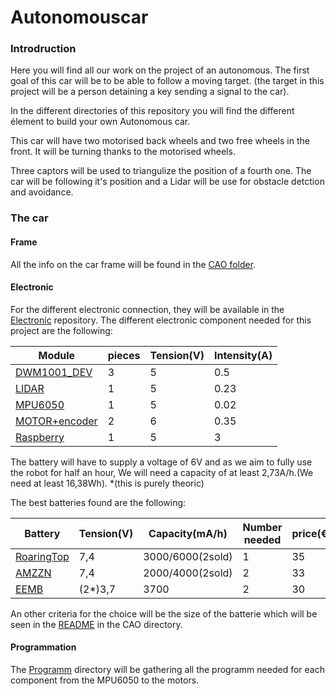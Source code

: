 # Autonomouscar

### Introdruction
Here you will find all our work on the project of an autonomous. The first goal of this car will be to be able to follow a moving target. (the target in this project will be a person detaining a key sending a signal to the car).

In the different directories of this repository you will find the different élement to build your own Autonomous car.

This car will have two motorised back wheels and two free wheels in the front.
It will be turning thanks to the motorised wheels.

Three captors will be used to triangulize the position of a fourth one. The car will be following it's position and a Lidar will be use for obstacle detction and avoidance.

### The car
#### Frame
All the info on the car frame will be found in the [CAO folder](https://github.com/YOUSSNDR/Autonomouscar/tree/main/CAO).

#### Electronic
For the different electronic connection, they will be available in the [Electronic](https://github.com/YOUSSNDR/Autonomouscar/tree/main/Electronic) repository.
The different electronic component needed for this project are the following:

|Module|pieces|Tension(V)|Intensity(A)|
|------|------|---------|-------|
|[DWM1001_DEV](https://www.mouser.fr/ProductDetail/Qorvo/DWM1001-DEV?qs=TiOZkKH1s2T4sar5INj0ew%3D%3D&srsltid=AfmBOorqy5ZnZvl6puMKr_-_Af3t4eY71g53g9BRfKSXkqYK-x9jgRT1)|3|5|0.5|
|[LIDAR](https://www.amazon.fr/Slamtec-RPLIDAR-num%C3%A9risation-bstacles-navigation/dp/B07TJW5SXF)|1|5|0.23|
|[MPU6050](https://www.gotronic.fr/art-module-6-dof-sen-mpu6050-31492.htm)|1|5|0.02|
|[MOTOR+encoder](https://www.gotronic.fr/art-kit-moteur-encodeur-fit0450-27583.htm)|2|6|0.35|
|[Raspberry](https://www.amazon.fr/Raspberry-Pi-4595-mod%C3%A8les-Go/dp/B09TTNF8BT/ref=asc_df_B09TTNF8BT/?tag=googshopfr-21&linkCode=df0&hvadid=701511851267&hvpos=&hvnetw=g&hvrand=5788597801172693301&hvpone=&hvptwo=&hvqmt=&hvdev=c&hvdvcmdl=&hvlocint=&hvlocphy=9054962&hvtargid=pla-1679572971964&psc=1&mcid=e9453b632e653cdca350de98083c3cb0&gad_source=1)|1|5|3|

The battery will have to supply a voltage of 6V and as we aim to fully use the robot for half an hour, We will need a capacity of at least 2,73A/h.(We need at least 16,38Wh). 
*(this is purely theoric)

The best batteries found are the following:

|Battery|Tension(V)|Capacity(mA/h)|Number needed|price(€)|
|-------|----------|--------------|-------------|-----|
|[RoaringTop](https://www.amazon.fr/dp/B0CQLPSYJH/ref=sspa_dk_detail_0?psc=1&pd_rd_i=B0CQLPSYJH&pd_rd_w=jautD&content-id=amzn1.sym.d15aafde-9691-4d5f-85f2-056701d026bf&pf_rd_p=d15aafde-9691-4d5f-85f2-056701d026bf&pf_rd_r=RZWWWTWBQBWE7Z58CRMW&pd_rd_wg=Bb1E2&pd_rd_r=d12ca1cb-8461-43d6-8207-998c9ebf3e62&s=electronics&sp_csd=d2lkZ2V0TmFtZT1zcF9kZXRhaWw)|7,4|3000/6000(2sold)|1|35|
|[AMZZN](https://www.amazon.fr/dp/B0CY4RR9TQ/ref=sspa_dk_detail_4?psc=1&pd_rd_i=B0CY4RR9TQ&pd_rd_w=iPaLO&content-id=amzn1.sym.2295e42d-cd2a-4ee8-906d-272916f85e0f&pf_rd_p=2295e42d-cd2a-4ee8-906d-272916f85e0f&pf_rd_r=AANTYGM66JGX3JZWP72S&pd_rd_wg=8gY4z&pd_rd_r=9e76b041-9a30-4f2f-a665-2bed7f3fdace&s=electronics&sp_csd=d2lkZ2V0TmFtZT1zcF9kZXRhaWwy)|7,4|2000/4000(2sold)|2|33|
|[EEMB](https://www.amazon.fr/EEMB-103395-Rechargeable-Navigation-Enregistreur/dp/B08215B4KK/ref=pd_bxgy_thbs_d_sccl_1/260-1578461-0157465?pd_rd_w=xq9lj&content-id=amzn1.sym.cff2227d-f2f4-453e-8d37-b217535012a4&pf_rd_p=cff2227d-f2f4-453e-8d37-b217535012a4&pf_rd_r=4MED1ABWRB22CEQ6X35Z&pd_rd_wg=cbtG7&pd_rd_r=156d6414-ba8d-4357-ae8b-3c748a8d8292&pd_rd_i=B08215B4KK&psc=1)|(2*)3,7|3700|2|30|

An other criteria for the choice will be the size of the batterie which will be seen in the [README]() in the CAO directory.

#### Programmation

The [Programm](https://github.com/YOUSSNDR/Autonomouscar/tree/main/Programm) directory will be gathering all the programm needed for each component from the MPU6050 to the motors.